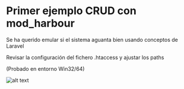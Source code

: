 Primer ejemplo CRUD con mod_harbour
===================================

Se ha querido emular si el sistema aguanta bien usando conceptos de Laravel

Revisar la configuración del fichero .htaccess y ajustar los paths

(Probado en entorno Win32/64)

![alt text](https://i.postimg.cc/KYfT8v98/mvc.png)
